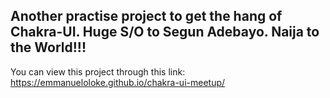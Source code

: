 ## Another practise project to get the hang of Chakra-UI. Huge S/O to Segun Adebayo. Naija to the World!!!

You can view this project through this link: https://emmanueloloke.github.io/chakra-ui-meetup/
